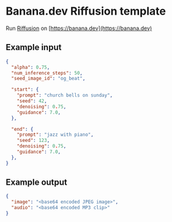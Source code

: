# Banana.dev Riffusion template

Run [Riffusion](https://github.com/hmartiro/riffusion-inference) on [https://banana.dev](https://banana.dev)

## Example input

```json
{
  "alpha": 0.75,
  "num_inference_steps": 50,
  "seed_image_id": "og_beat",

  "start": {
    "prompt": "church bells on sunday",
    "seed": 42,
    "denoising": 0.75,
    "guidance": 7.0,
  },

  "end": {
    "prompt": "jazz with piano",
    "seed": 123,
    "denoising": 0.75,
    "guidance": 7.0,
  },
}
```

## Example output

```json
{
  "image": "<base64 encoded JPEG image>",
  "audio": "<base64 encoded MP3 clip>"
}
```
